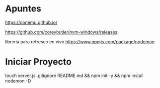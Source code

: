 # Apuntes

https://conemu.github.io/

https://github.com/coreybutler/nvm-windows/releases

libreria para refresco en vivo
https://www.npmjs.com/package/nodemon

# Iniciar Proyecto

touch server.js .gitignore README.md && npm init -y && npm install nodemon -D
